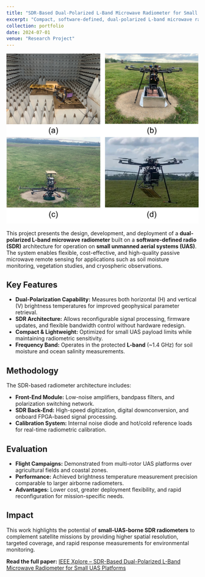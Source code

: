 ```yaml
---
title: "SDR-Based Dual-Polarized L-Band Microwave Radiometer for Small UAS Platforms"
excerpt: "Compact, software-defined, dual-polarized L-band microwave radiometer for airborne remote sensing from small unmanned aerial systems<br/><img src='/images/radiometer_remoteseisng.jpg'>"
collection: portfolio
date: 2024-07-01
venue: "Research Project"
---
```


![SDR-Based Radiometer](/images/radiometer_remoteseisng.jpg)

This project presents the design, development, and deployment of a **dual-polarized L-band microwave radiometer** built on a **software-defined radio (SDR)** architecture for operation on **small unmanned aerial systems (UAS)**. The system enables flexible, cost-effective, and high-quality passive microwave remote sensing for applications such as soil moisture monitoring, vegetation studies, and cryospheric observations.

## Key Features

- **Dual-Polarization Capability:** Measures both horizontal (H) and vertical (V) brightness temperatures for improved geophysical parameter retrieval.
- **SDR Architecture:** Allows reconfigurable signal processing, firmware updates, and flexible bandwidth control without hardware redesign.
- **Compact & Lightweight:** Optimized for small UAS payload limits while maintaining radiometric sensitivity.
- **Frequency Band:** Operates in the protected **L-band** (~1.4 GHz) for soil moisture and ocean salinity measurements.

## Methodology

The SDR-based radiometer architecture includes:
- **Front-End Module:** Low-noise amplifiers, bandpass filters, and polarization switching network.
- **SDR Back-End:** High-speed digitization, digital downconversion, and onboard FPGA-based signal processing.
- **Calibration System:** Internal noise diode and hot/cold reference loads for real-time radiometric calibration.

## Evaluation

- **Flight Campaigns:** Demonstrated from multi-rotor UAS platforms over agricultural fields and coastal zones.
- **Performance:** Achieved brightness temperature measurement precision comparable to larger airborne radiometers.
- **Advantages:** Lower cost, greater deployment flexibility, and rapid reconfiguration for mission-specific needs.

## Impact

This work highlights the potential of **small-UAS-borne SDR radiometers** to complement satellite missions by providing higher spatial resolution, targeted coverage, and rapid response measurements for environmental monitoring.

**Read the full paper:** [IEEE Xplore – SDR-Based Dual-Polarized L-Band Microwave Radiometer for Small UAS Platforms](https://ieeexplore.ieee.org/document/10508892)
